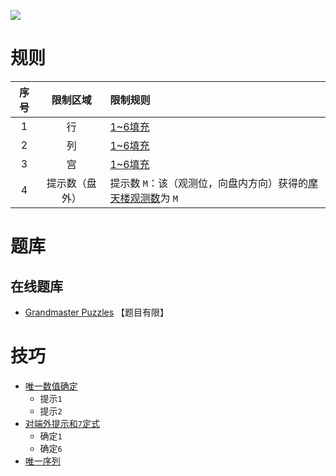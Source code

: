 ![](https://www.gmpuzzles.com/images/blog/GM-SkyscrapersEx.png)

# 规则
| 序号 | 限制区域 | 限制规则 |
| :---: | :---: | :--- |
| 1 | 行 | [1~6填充] |
| 2 | 列 | [1~6填充] |
| 3 | 宫 | [1~6填充] |
| 4 | 提示数（盘外） | 提示数 `M`：该（观测位，向盘内方向）获得的[摩天楼观测数]为 `M` |

# 题库

## 在线题库
- [Grandmaster Puzzles](https://www.gmpuzzles.com/blog/skyscrapers-rules-and-info/) 【题目有限】


# 技巧
- [唯一数值确定](https://www.bilibili.com/read/cv10181180)
  - 提示`1`
  - 提示`2`
- [对端外提示和`7`定式](https://www.bilibili.com/read/cv10181180)
  - 确定`1`
  - 确定`6`
- [唯一序列](https://www.bilibili.com/read/cv10181180)

[1~6填充]: ../../../rules.md#1~6填充
[摩天楼观测数]: ../../../rules.md#摩天楼观测数
